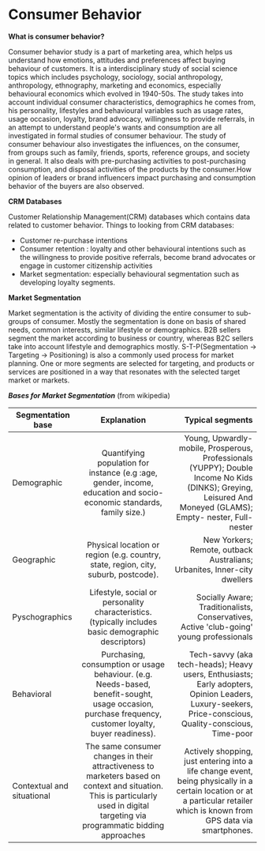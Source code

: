 # Consumer Behavior   

**What is consumer behavior?**

Consumer behavior study is a part of marketing area, which helps us understand how emotions, attitudes and preferences affect buying behaviour of customers. It is a interdisciplinary study of social science topics which includes psychology, sociology, social anthropology, anthropology, ethnography, marketing and economics, especially behavioural economics which evolved in 1940-50s. The study takes into account individual consumer characteristics, demographics he comes from, his personality, lifestyles and behavioural variables such as usage rates, usage occasion, loyalty, brand advocacy, willingness to provide referrals, in an attempt to understand people's wants and consumption are all investigated in formal studies of consumer behaviour. The study of consumer behaviour also investigates the influences, on the consumer, from groups such as family, friends, sports, reference groups, and society in general. It also deals with pre-purchasing activities to post-purchasing consumption, and disposal activities of the products by the consumer.How opinion of leaders or brand influencers impact purchasing and consumption behavior of the buyers are also observed.

**CRM Databases**

Customer Relationship Management(CRM) databases which contains data related to customer behavior. Things to looking from CRM databases:
* Customer re-purchase intentions
* Consumer retention : loyalty and other behavioural intentions such as the willingness to provide positive referrals, become brand advocates or engage in customer citizenship activities
* Market segmentation: especially behavioural segmentation such as developing loyalty segments.

**Market Segmentation**

Market segmentation is the activity of dividing the entire consumer to sub-groups of consumer. Mostly the segmentation is done on basis of shared needs, common interests, similar lifestyle or demographics. B2B sellers segment the market according to business or country, whereas B2C sellers take into account lifestyle and demographics mostly. S-T-P(Segmentation -> Targeting -> Positioning) is also a commonly used process for market planning. One or more segments are selected for targeting, and products or services are positioned in a way that resonates with the selected target market or markets.

***Bases for Market Segmentation***
(from wikipedia)

| Segmentation base        | Explanation          | Typical segments  |
| ------------- |:-------------:| -----:|
| Demographic | Quantifying population for instance (e.g :age, gender, income, education and socio-economic standards, family size.) | Young, Upwardly-mobile, Prosperous, Professionals (YUPPY); Double Income No Kids (DINKS); Greying, Leisured And Moneyed (GLAMS); Empty- nester, Full-nester |
| Geographic    |  Physical location or region (e.g. country, state, region, city, suburb, postcode).    |  New Yorkers; Remote, outback Australians; Urbanites, Inner-city dwellers  |
| Pyschographics |  Lifestyle, social or personality characteristics. (typically includes basic demographic descriptors)    |  Socially Aware; Traditionalists, Conservatives, Active 'club-going' young professionals   |
| Behavioral |    Purchasing, consumption or usage behaviour. (e.g. Needs-based, benefit-sought, usage occasion, purchase frequency, customer loyalty, buyer readiness).           |   Tech-savvy (aka tech-heads); Heavy users, Enthusiasts; Early adopters, Opinion Leaders, Luxury-seekers, Price-conscious, Quality-conscious, Time-poor    |
| Contextual and situational |      The same consumer changes in their attractiveness to marketers based on context and situation. This is particularly used in digital targeting via programmatic bidding approaches         |   Actively shopping, just entering into a life change event, being physically in a certain location or at a particular retailer which is known from GPS data via smartphones.    |




